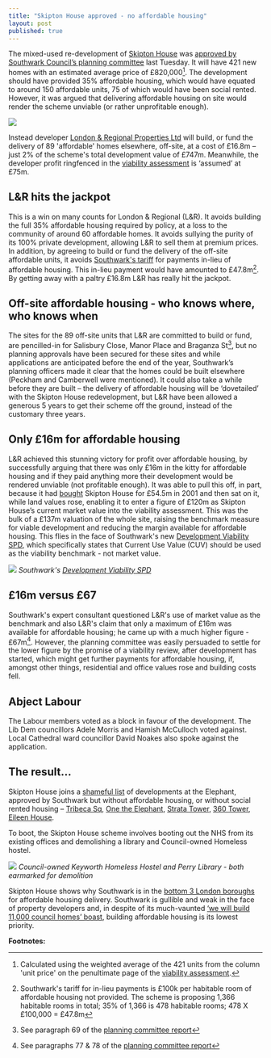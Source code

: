 ```yaml
---
title: "Skipton House approved - no affordable housing"
layout: post
published: true
---
```

The mixed-used re-development of [Skipton House](http://35percent.org/skipton-house) was [approved by Southwark Council’s planning committee](http://moderngov.southwark.gov.uk/documents/s62738/Report%20Skipton%20House%2080%20London%20Road%20Perry%20Library%20250%20Southwark%20Bridge%20Road%20and%20Keyworth%20Street%20.pdf) last Tuesday. It will have 421 new homes with an estimated average price of £820,000[^1]. The development should have provided 35% affordable housing, which would have equated to around 150 affordable units, 75 of which would have been social rented. However, it was argued that delivering affordable housing on site would render the scheme unviable (or rather unprofitable enough). 

![](http://35percent.org/img/skiptonbeforafter.png)

Instead developer [London & Regional Properties Ltd](http://35percent.org/skipton-house/#who-are-lr) will build, or fund the delivery of 89 'affordable' homes elsewhere, off-site, at a cost of £16.8m – just 2% of the scheme's total development value of £747m. Meanwhile, the developer profit ringfenced in the [viability assessment](http://35percent.org/img/skiptonhouseFVA.pdf) is ‘assumed’ at £75m.

## L&R hits the jackpot
This is a win on many counts for London & Regional (L&R). It avoids building the full 35% affordable housing required by policy, at a loss to the community of around 60 affordable homes. It avoids sullying the purity of its 100% private development, allowing L&R to sell them at premium prices. In addition, by agreeing to build or fund the delivery of the off-site affordable units, it avoids [Southwark's tariff](http://crappistmartin.github.io/images/affordablehousingspg.pdf) for payments in-lieu of affordable housing. This in-lieu payment would have amounted to £47.8m[^2]. By getting away with a paltry £16.8m L&R has really hit the jackpot.

## Off-site affordable housing - who knows where, who knows when
The sites for the 89 off-site units that L&R are committed to build or fund, are pencilled-in for Salisbury Close, Manor Place and Braganza St[^3], but no planning approvals have been
secured for these sites and while applications are anticipated before the end of the year, Southwark’s planning officers made it clear that the homes could be built elsewhere (Peckham and Camberwell were mentioned). It could also take a while before they are built – the delivery of affordable housing will be ‘dovetailed’ with the Skipton House redevelopment, but L&R have been allowed a generous 5 years to get their scheme off the ground, instead of the customary three years.

## Only £16m for affordable housing
L&R achieved this stunning victory for profit over affordable housing, by successfully arguing that there was only £16m in the kitty for affordable housing and if they paid anything more their development would be rendered unviable (not profitable enough). It was able to pull this off, in part, because it had [bought](http://35percent.org/img/LRegisterSkiptonHouse.pdf) Skipton House for £54.5m in 2001 and then sat on it, while land values rose, enabling it to enter a figure of £120m as Skipton House’s current market value into the viability assessment. This was the bulk of a £137m valuation of the whole site, raising the benchmark measure for viable development and reducing the margin available for affordable housing. This flies in the face of Southwark's new [Development Viability SPD](http://www.southwark.gov.uk/download/downloads/id/13431/development_viability_spd), which specifically states that Current Use Value (CUV) should be used as the viability benchmark - not market value.

![](http://35percent.org/img/blv.png)
*Southwark's [Development Viability SPD](http://www.southwark.gov.uk/download/downloads/id/13431/development_viability_spd)*

## £16m versus £67
Southwark's expert consultant questioned L&R's use of market value as the benchmark and also L&R's claim that only a maximum of £16m was available for affordable housing; he came up with a much higher figure - £67m[^4]. However, the planning committee was easily persuaded to settle for the lower figure by the promise of a viability review, after development has started, which might get further payments for affordable housing, if, amongst other things, residential and office values rose and building costs fell.

## Abject Labour
The Labour members voted as a block in favour of the development. The Lib Dem councillors Adele Morris and Hamish McCulloch voted against. Local Cathedral ward councillor David Noakes also spoke against the application.

## The result…
Skipton House joins a [shameful list](http://35percent.org/2014-04-15-the-elephants-new-ivory-towers/) of developments at the Elephant, approved by Southwark but without affordable housing, or without social rented housing – [Tribeca Sq](http://35percent.org/tribeca-square), [One the Elephant](http://35percent.org/one-the-elephant), [Strata Tower](http://35percent.org/strata-tower), [360 Tower](http://35percent.org/london-360-tower), [Eileen House](http://35percent.org/eileen-house).

To boot, the Skipton House scheme involves booting out the NHS from its existing offices and demolishing a library and Council-owned Homeless hostel. 

![](http://35percent.org/img/keyworthhostel.png)
*Council-owned Keyworth Homeless Hostel and Perry Library - both earmarked for demolition*

Skipton House shows why Southwark is in the [bottom 3 London boroughs](http://35percent.org/2016-05-07-southwark-in-bottom-3-boroughs-for-affordable-housing-delivery/) for affordable housing delivery. Southwark is gullible and weak in the face of property developers and, in despite of its much-vaunted [‘we will build 11,000 council homes’ boast](http://www.southwark.gov.uk/downloads/download/3925/delivering_our_promise_to_build_11000_new_council_homes), building affordable housing is its lowest priority.

__Footnotes:__

[^1]: Calculated using the weighted average of the 421 units from the column 'unit price' on the penultimate page of the [viability assessment](http://35percent.org/img/skiptonhouseFVA.pdf). 

[^2]: Southwark's tariff for in-lieu payments is £100k per habitable room of affordable housing not provided. The scheme is proposing 1,366 habitable rooms in total; 35% of 1,366 is 478 habitable rooms; 478 X £100,000 = £47.8m

[^3]: See paragraph 69 of the [planning committee report](http://moderngov.southwark.gov.uk/documents/s62738/Report%20Skipton%20House%2080%20London%20Road%20Perry%20Library%20250%20Southwark%20Bridge%20Road%20and%20Keyworth%20Street%20.pdf)

[^4]: See paragraphs 77 & 78 of the [planning committee report](http://moderngov.southwark.gov.uk/documents/s62738/Report%20Skipton%20House%2080%20London%20Road%20Perry%20Library%20250%20Southwark%20Bridge%20Road%20and%20Keyworth%20Street%20.pdf)
